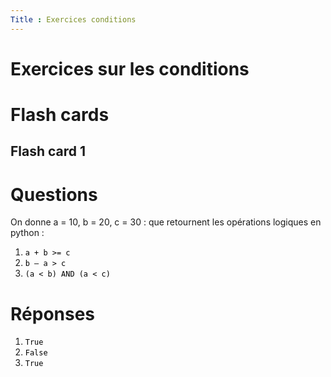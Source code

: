 ```yaml
---
Title : Exercices conditions
---
```


# Exercices sur les conditions

# Flash cards

## Flash card 1

<div class="flip-card">
  <div class="flip-card-inner">
    <div class="flip-card-front">
      <h1>Questions</h1>
      <p>On donne a = 10, b = 20, c = 30 : que retournent les opérations logiques en python :</p>
      <ol><li><code style="color:black">a + b >= c</code></li>
        <li><code style="color:black">b – a > c</code></li>
        <li><code style="color:black">(a < b) AND (a < c)</code></li>
      </ol>
    </div>
    <div class="flip-card-back">
      <h1>Réponses</h1>
      <ol><li><code style="color:black">True</code></li>
        <li><code style="color:black">False</code></li>
        <li><code style="color:black">True</code></li>
      </ol>
    </div>
  </div>
</div>